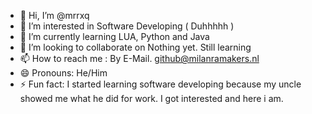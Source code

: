 - 👋 Hi, I’m @mrrxq
- 👀 I’m interested in Software Developing ( Duhhhhh )
- 🌱 I’m currently learning LUA, Python and Java
- 💞️ I’m looking to collaborate on Nothing yet. Still learning
- 📫 How to reach me : By E-Mail. github@milanramakers.nl
- 😄 Pronouns: He/Him
- ⚡ Fun fact: I started learning software developing because my uncle showed me what he did for work. I got interested and here i am.

<!---
mrrxq/mrrxq is a ✨ special ✨ repository because its `README.md` (this file) appears on your GitHub profile.
You can click the Preview link to take a look at your changes.
--->
